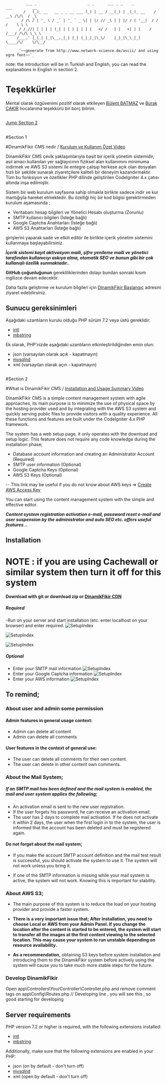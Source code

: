 

             ___ _                       _ _      ___ _ _    _          ___         __    
            /   (_)_ __   __ _ _ __ ___ (_) | __ / __(_) | _(_)_ __    / __\ /\/\  / _\   
           / /\ / | '_ \ / _` | '_ ` _ \| | |/ // _\ | | |/ / | '__|  / /   /    \ \ \    
          / /_//| | | | | (_| | | | | | | |   </ /   | |   <| | |    / /___/ /\/\ \_\ \   
         /___,' |_|_| |_|\__,_|_| |_| |_|_|_|\_\/    |_|_|\_\_|_|    \____/\/    \/\__/ 
                                                                                 
         _`~~generate from http://www.network-science.de/ascii/ and using ogre font~~`_
                                              
note: the introduction will be in Turkish and English, you can read the explanations in English in section 2.
# Teşekkürler

Mental olarak özgüvenimi pozitif olarak etkileyen  [Bülent BATMAZ](https://akademik.anadolu.edu.tr/bbatmaz) ve [Burak ÇAKIR](https://avesis.kocaeli.edu.tr/burak) hocalarıma teşekkürü bir borç bilirim.

##

[Jump Section 2](#section-2)

##
#Section 1
                      

#DinamikFikir CMS nedir / [Kurulum ve Kullanım Özet Video](https://youtu.be/0nQdQ6IcrrI)

DinamikFikir CMS çevik yaklaşımlarıyla basit bir içerik yönetim sistemidir, 
asıl amacı kullanılan yer sağlayıcının fiziksel alan kullanımını minimuma indirmek ve 
AWS S3 sistemi ile entegre çalışıp herkese açık olan dosyaları hızlı bir şekilde sunarak
ziyaretçilere kaliteli bir deneyim kazandırmaktır. 
Tüm bu fonksiyon ve özellikler PHP dilinde geliştirilen CodeIgniter 4.x çatısı altında inşa edilmiştir.

Sistem bir web kurulum sayfasına sahip olmakla birlikte sadece indir ve kur mantığıyla hareket etmektedir.
Bu özelliği hiç bir kod bilgisi gerektirmeden kurulum aşamasında ;
- Veritabanı hesap bilgileri ve Yönetici Hesabı oluşturma (Zorunlu)
- SMTP kullanıcı bilgileri (İsteğe bağlı)
- Google Captcha Anahtarları (İsteğe bağlı)
- AWS S3 Anahtarları (İsteğe bağlı)

girişlerini yaparak sade ve etkili editör ile birlikte içerik yönetim sistemini kullanmaya başlayabilirsiniz.

**_İçerik sistemi kayıt aktivasyon maili, şifre yenileme maili ve yönetici tarafından kullanıcıyı askıya alma, otomatik SEO ve bunun 
gibi bir çok kullanışlı özellik sunmaktadır.._**

**GitHub çoğunluğunun** gerekliliklerinden dolayı bundan sonraki kısım ingilizce devam edecektir.

Daha fazla geliştirme ve kurulum bilgileri için [DinamikFikir Başlangıç](https://dinamikfikir.com/content/baslangic) adresini ziyaret edebilirsiniz.

## Sunucu gereksinimleri


Aşağıdaki uzantıların kurulu olduğu PHP sürüm 7.2 veya üstü gereklidir:

- [intl](http://php.net/manual/en/intl.requirements.php)
- [mbstring](https://www.php.net/manual/en/mbstring.installation.php)

Ek olarak, PHP'nizde aşağıdaki uzantıların etkinleştirildiğinden emin olun:

- json (varsayılan olarak açık - kapatmayın)
- [mysqlnd](http://php.net/manual/en/mysqlnd.install.php)
- xml (varsayılan olarak açın - kapatmayın)



##
#Section 2

#What is DinamikFikir CMS / [Installation and Usage Summary Video](https://youtu.be/0nQdQ6IcrrI)


DinamikFikir CMS is a simple content management system with agile approaches,
its main purpose is to minimize the use of physical space by the hosting provider used and
by integrating with the AWS S3 system and quickly serving public files
to provide visitors with a quality experience.
All these functions and features are built under the CodeIgniter 4.x PHP framework.

The system has a web setup page, it only operates with the download and setup logic.
This feature does not require any code knowledge during the installation phase;
- Database account information and creating an Administrator Account (Required)
- SMTP user information (Optional)
- Google Captcha Keys (Optional)
- AWS S3 Keys (Optional)

-- This link may be useful if you do not know about AWS keys => [Create AWS Access Key](https://docs.aws.amazon.com/IAM/latest/UserGuide/id_credentials_access-keys.html#Using_CreateAccessKey)

You can start using the content management system with the simple and effective editor.

**_Content system registration activation e-mail, password reset e-mail and user suspension by the administrator and auto SEO etc.
offers useful features .._**

## Installation
# NOTE : if you are using Cachewall or similar system then turn it off for this system

#### Download with git or download zip or [DinamikFikir CDN](https://cdn.dinamikfikir.com/public/uploads/dinamikfikirLatest.zip)

##### Required
-Run on your server and start installation (etc. enter localhost on your browser) and enter required.
![SetupIndex](https://cdn.dinamikfikir.com/public/uploads/Installation/1-2-DF-Setup-Database.jpg)

![SetupIndex](https://cdn.dinamikfikir.com/public/uploads/Installation/1-DF-Database-Setup-Success.jpg)

![SetupIndex](https://cdn.dinamikfikir.com/public/uploads/Installation/2-Admin-Account.jpg)
##### Optional
- Enter your SMTP mail information
![SetupIndex](https://cdn.dinamikfikir.com/public/uploads/Installation/3-Mail-Account.jpg)
- Enter your Google Captcha information
![SetupIndex](https://cdn.dinamikfikir.com/public/uploads/Installation/4-DF-Captcha.jpg)
- Enter your AWS information
![SetupIndex](https://cdn.dinamikfikir.com/public/uploads/Installation/5-AWS-Integration.jpg)


## To remind;

### About user and admin some permission
#### Admin features in general usage context:

- Admin can delete all content
- Admin can delete all comments

#### User features in the context of general use:

- The user can delete all comments for their own content.
- The user can delete in other content own comments.

### About the Mail System;

##### If an SMTP mail has been defined and the mail system is enabled, the mail and user system applies the following;

- An activation email is sent to the new user registration.
- If the user forgets his password, he can receive an activation email.
- The user has 2 days to complete mail activation. If he does not activate it within 2 days, the user when the first login in to the system, the user is informed that the account has been deleted and must be registered again.

#### Do not forget about the mail system;

- If you make the account SMTP account definition and the mail test result is successful, you should activate the system to use it. The system will not work unless you bring it.

- If one of the SMTP information is missing while your mail system is active, the system will not work. Knowing this is important for stability.

### About AWS S3;

- The main purpose of this system is to reduce the load on your hosting provider and provide a faster system.

- **There is a very important issue that; After installation, you need to choose Local or AWS from your Admin Panel. If you change the location after the content is started to be entered, the system will start to transfer all the images at the first content viewing to the selected location. This may cause your system to run unstable depending on resource availability.** 
- **As a recommendation,** obtaining S3 keys before system installation and introducing them to the DinamikFikir system before actively using the system will cause you to take much more stable steps for the future.

### Develop DinamikFikir

Open app\Controllers\YourController\Controller.php and 
remove comment tags on app\Config\Routes.php // Developing line , you will see this , so good starting for developing

## Server requirements


PHP version 7.2 or higher is required, with the following extensions installed:

- [intl](http://php.net/manual/en/intl.requirements.php)
- [mbstring](https://www.php.net/manual/en/mbstring.installation.php)

Additionally, make sure that the following extensions are enabled in your PHP:

- json (on by default - don't turn off)
- [mysqlnd](http://php.net/manual/en/mysqlnd.install.php)
- xml (open by default - don't turn off)


